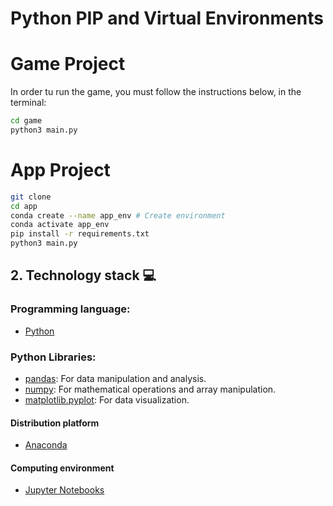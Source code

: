 # Python PIP and Virtual Environments

# Game Project

In order tu run the game, you must follow the instructions below, in the terminal:


```sh
cd game
python3 main.py
```

# App Project

```sh
git clone
cd app
conda create --name app_env # Create environment
conda activate app_env
pip install -r requirements.txt
python3 main.py
```

## **2. Technology stack 💻**

### Programming language:
- [Python](https://docs.python.org/3/)

### Python Libraries:
- [pandas](https://pandas.pydata.org/docs/reference/frame.html): For data manipulation and analysis.
- [numpy](https://numpy.org/doc/stable/): For mathematical operations and array manipulation.
- [matplotlib.pyplot](https://matplotlib.org/stable/contents.html): For data visualization.

#### Distribution platform
- [Anaconda](https://www.anaconda.com/)

#### Computing environment
- [Jupyter Notebooks](https://jupyter.org/)